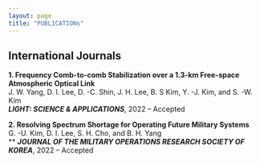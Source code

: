 ```yaml
---
layout: page
title: "PUBLICATIONs"
---
```


## International Journals

**1. Frequency Comb-to-comb Stabilization over a 1.3-km Free-space Atmospheric Optical Link**<br/>
J. W. Yang, D. I. Lee, D. -C. Shin, J. H. Lee, B. S Kim, Y. -J. Kim, and S. -W. Kim<br/>
**_LIGHT: SCIENCE & APPLICATIONS_**, 2022 – Accepted

**2. Resolving Spectrum Shortage for Operating Future Military Systems**<br/>
G. -U. Kim, D. I. Lee, S. H. Cho, and B. H. Yang<br/>**
**_JOURNAL OF THE MILITARY OPERATIONS RESEARCH SOCIETY OF KOREA_**, 2022 – Accepted
